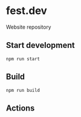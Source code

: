 # fest.dev
Website repository

## Start development
``npm run start``

## Build
``npm run build``

## Actions
